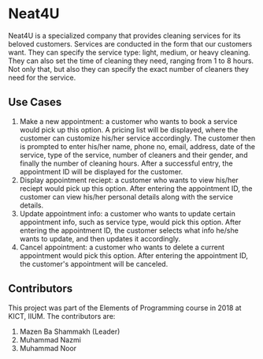 # Neat4U

Neat4U is a specialized company that provides cleaning services for its beloved customers. Services are conducted in the form that our customers want. They can specify the service type: light, medium, or heavy cleaning. They can also set the time of cleaning they need, ranging from 1 to 8 hours. Not only that, but also they can specify the exact number of cleaners they need for the service.

## Use Cases

1. Make a new appointment: a customer who wants to book a service would pick up this option. A pricing list will be displayed, where the customer can customize his/her service accordingly. The customer then is prompted to enter his/her name, phone no, email, address, date of the service, type of the service, number of cleaners and their gender, and finally the number of cleaning hours. After a successful entry, the appointment ID will be displayed for the customer.
2. Display appointment reciept: a customer who wants to view his/her reciept would pick up this option. After entering the appointment ID, the customer can view his/her personal details along with the service details.
3. Update appointment info: a customer who wants to update certain appointment info, such as service type, would pick this option. After entering the appointment ID, the customer selects what info he/she wants to update, and then updates it accordingly.
4. Cancel appointment: a customer who wants to delete a current appointment would pick this option. After entering the appointment ID, the customer's appointment will be canceled.

## Contributors
This project was part of the Elements of Programming course in 2018 at KICT, IIUM. The contributors are:
1. Mazen Ba Shammakh (Leader)
2. Muhammad Nazmi
3. Muhammad Noor
